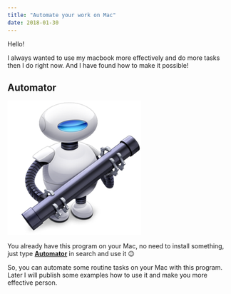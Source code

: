 ```yaml
---
title: "Automate your work on Mac"
date: 2018-01-30
---
```


Hello!

I always wanted to use my macbook more effectively and do more tasks then I do right now. And I have found how to make it possible!

Automator
---------

[![](image1.png "eee8b7016b302905a637c5a495578f86")](https://support.apple.com/ru-ru/guide/automator/welcome)

You already have this program on your Mac, no need to install something, just type [**Automator**](https://support.apple.com/ru-ru/guide/automator/welcome) in search and use it 😉

So, you can automate some routine tasks on your Mac with this program. Later I will publish some examples how to use it and make you more effective person.
